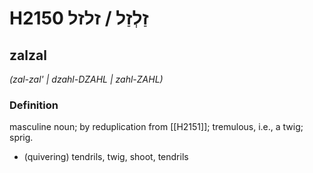 # H2150 זַלְזַל / זלזל

## zalzal

_(zal-zal' | dzahl-DZAHL | zahl-ZAHL)_

### Definition

masculine noun; by reduplication from [[H2151]]; tremulous, i.e., a twig; sprig.

- (quivering) tendrils, twig, shoot, tendrils
